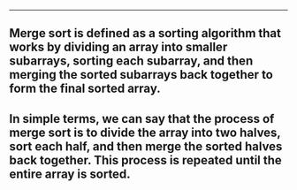 ---------------------------------------------------------------------------------------------------
Merge sort is defined as a sorting algorithm that works by dividing an array into smaller subarrays, sorting each subarray, and then merging the sorted subarrays back together to form the final sorted array.
---------------------------------------------------------------------------------------------------
In simple terms, we can say that the process of merge sort is to divide the array into two halves, sort each half, and then merge the sorted halves back together. This process is repeated until the entire array is sorted.
---------------------------------------------------------------------------------------------------